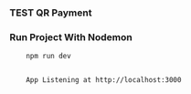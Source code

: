 
### TEST QR Payment 


### Run Project With Nodemon
```
    npm run dev


    App Listening at http://localhost:3000
```